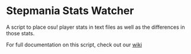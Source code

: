 # Stepmania Stats Watcher
A script to place osu! player stats in text files as well as the differences in those stats.

For full documentation on this script, check out our [wiki](https://github.com/albinohat/step_stats_watcher/wiki)
